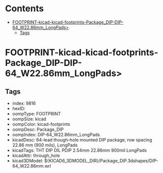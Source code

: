 



Contents
========

* [FOOTPRINT-kicad-kicad-footprints-Package_DIP-DIP-64_W22.86mm_LongPads>](#footprint-kicad-kicad-footprints-package_dip-dip-64_w2286mm_longpads)
	* [Tags](#tags)

# FOOTPRINT-kicad-kicad-footprints-Package_DIP-DIP-64_W22.86mm_LongPads>

## Tags

- index: 9816
- hexID: 
- oompType: FOOTPRINT
- oompSize: kicad
- oompColor: kicad-footprints
- oompDesc: Package_DIP
- oompIndex: DIP-64_W22.86mm_LongPads
- kicadDesc: 64-lead though-hole mounted DIP package, row spacing 22.86 mm (900 mils), LongPads
- kicadTags: THT DIP DIL PDIP 2.54mm 22.86mm 900mil LongPads
- kicadAttr: through_hole
- kicad3DModel: ${KICAD6_3DMODEL_DIR}/Package_DIP.3dshapes/DIP-64_W22.86mm.wrl
